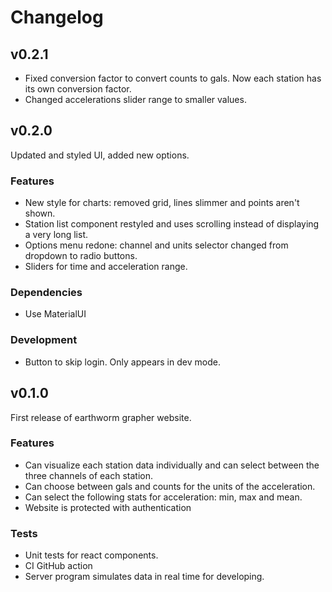 # Changelog

## v0.2.1
- Fixed conversion factor to convert counts to gals. Now each station
has its own conversion factor.
- Changed accelerations slider range to smaller values.


## v0.2.0
Updated and styled UI, added new options.

### Features
- New style for charts: removed grid, lines slimmer and points
aren't shown.
- Station list component restyled and uses scrolling instead of
displaying a very long list.
- Options menu redone: channel and units selector changed from dropdown to radio buttons.
- Sliders for time and acceleration range.

### Dependencies
- Use MaterialUI 

### Development
- Button to skip login. Only appears in dev mode.

## v0.1.0

First release of earthworm grapher website.

### Features

- Can visualize each station data individually and can select
between the three channels of each station.
- Can choose between gals and counts for the units of the acceleration.
- Can select the following stats for acceleration: min, max and mean.
- Website is protected with authentication

### Tests
- Unit tests for react components.
- CI GitHub action
- Server program simulates data in real time for developing.
